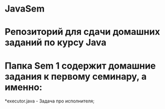 # JavaSem
# Репозиторий для сдачи домашних заданий по курсу Java

# Папка Sem 1 содержит домашние задания к первому семинару, а именно:
*executor.java - Задача про исполнителя;
